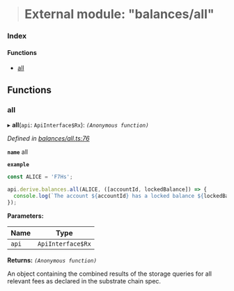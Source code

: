 > # External module: "balances/all"

### Index

#### Functions

* [all](_balances_all_.md#all)

## Functions

###  all

▸ **all**(`api`: `ApiInterface$Rx`): *`(Anonymous function)`*

*Defined in [balances/all.ts:76](https://github.com/polkadot-js/api/blob/8ca4b5a/packages/api-derive/src/balances/all.ts#L76)*

**`name`** all

**`example`** 
<BR>

```javascript
const ALICE = 'F7Hs';

api.derive.balances.all(ALICE, ([accountId, lockedBalance]) => {
  console.log(`The account ${accountId} has a locked balance ${lockedBalance} units.`);
});
```

**Parameters:**

Name | Type |
------ | ------ |
`api` | `ApiInterface$Rx` |

**Returns:** *`(Anonymous function)`*

An object containing the combined results of the storage queries for
all relevant fees as declared in the substrate chain spec.